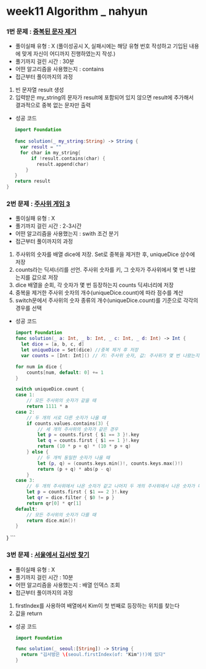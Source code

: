 # week11 Algorithm _ nahyun

### 1번 문제 : [중복된 문자 제거](https://school.programmers.co.kr/learn/courses/30/lessons/120888)
- 풀이실패 유형 : X (풀이성공시 X, 실패시에는 해당 유형 번호 작성하고 기입된 내용에 맞게 자신이 어디까지 진행하였는지 작성.)
- 풀기까지 걸린 시간 : 30분
- 어떤 알고리즘을 사용했는지 : contains
- 접근부터 풀이까지의 과정
1. 빈 문자열 result 생성
2. 입력받은 my_string의 문자가 result에 포함되어 있지 않으면 result에 추가해서 결과적으로 중복 없는 문자만 출력
- 성공 코드
 ```swift
    import Foundation
    
    func solution(_ my_string:String) -> String {
      var result = ""
      for char in my_string{
          if !result.contains(char) {
            result.append(char)
        }
    }
    return result
}
  ```

### 2번 문제 : [주사위 게임 3](https://school.programmers.co.kr/learn/courses/30/lessons/181916)
- 풀이실패 유형 : X
- 풀기까지 걸린 시간 : 2-3시간 
- 어떤 알고리즘을 사용했는지 : swith 조건 분기
- 접근부터 풀이까지의 과정 
1. 주사위의 숫자를 배열 dice에 저장. Set로 중복을 제거한 후, uniqueDice 상수에 저장
2. counts라는 딕셔너리를 선언. 주사위 숫자를 키, 그 숫자가 주사위에서 몇 번 나왔는지를 값으로 저장
3. dice 배열을 순회, 각 숫자가 몇 번 등장하는지 counts 딕셔너리에 저장
4. 중복을 제거한 주사위 숫자의 개수(uniqueDice.count)에 따라 점수를 계산
5. switch문에서 주사위의 숫자 종류의 개수(uniqueDice.count)를 기준으로 각각의 경우를 선택
- 성공 코드
    ```swift
    import Foundation
    func solution(_ a: Int, _ b: Int, _ c: Int, _ d: Int) -> Int {
      let dice = [a, b, c, d]
      let uniqueDice = Set(dice) //중복 제거 후 저장
      var counts = [Int: Int]() // 키: 주사위 숫자, 값: 주사위가 몇 번 나왔는지
    
    for num in dice {
        counts[num, default: 0] += 1
    }
    
    switch uniqueDice.count {
    case 1:
        // 모든 주사위의 숫자가 같을 때
        return 1111 * a
    case 2:
        // 두 개의 서로 다른 숫자가 나올 때
        if counts.values.contains(3) {
            // 세 개의 주사위의 숫자가 같은 경우
            let p = counts.first { $1 == 3 }!.key
            let q = counts.first { $1 == 1 }!.key
            return (10 * p + q) * (10 * p + q)
        } else {
            // 두 개씩 동일한 숫자가 나올 때
            let (p, q) = (counts.keys.min()!, counts.keys.max()!)
            return (p + q) * abs(p - q)
        }
    case 3:
        // 두 개의 주사위에서 나온 숫자가 같고 나머지 두 개의 주사위에서 나온 숫자가 다른 경우
        let p = counts.first { $1 == 2 }!.key
        let qr = dice.filter { $0 != p }
        return qr[0] * qr[1]
    default:
        // 모든 주사위의 숫자가 다를 때
        return dice.min()!
    }
}
    ```

### 3번 문제 : [서울에서 김서방 찾기](https://school.programmers.co.kr/learn/courses/30/lessons/12919)
- 풀이실패 유형 : X
- 풀기까지 걸린 시간 : 10분
- 어떤 알고리즘을 사용했는지 : 배열 인덱스 조회
- 접근부터 풀이까지의 과정
1. firstIndex를 사용하여 배열에서 Kim이 첫 번째로 등장하는 위치를 찾는다
2. 값을 return
- 성공 코드
    ```swift
    import Foundation

    func solution(_ seoul:[String]) -> String {
      return "김서방은 \(seoul.firstIndex(of: "Kim")!)에 있다"
  }
    ```
